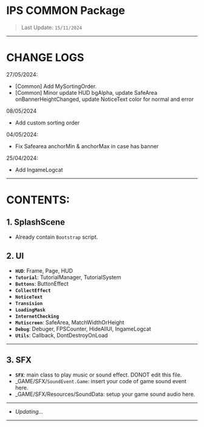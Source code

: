 # IPS COMMON Package
> Last Update: `15/11/2024`
------------------------
# CHANGE LOGS

27/05/2024:
- [Common] Add MySortingOrder.
- [Common] Minor update HUD bgAlpha, update SafeArea onBannerHeightChanged, update NoticeText color for normal and error

08/05/2024
- Add custom sorting order

04/05/2024:
- Fix Safearea anchorMin & anchorMax in case has banner

25/04/2024:
- Add IngameLogcat
------------------------
# CONTENTS:

## 1. SplashScene

- Already contain `Bootstrap` script.

## 2. UI
- **`HUD`**: Frame, Page, HUD
- **`Tutorial`**: TutorialManager, TutorialSystem
- **`Buttons`**: ButtonEffect
- **`CollectEffect`**
- **`NoticeText`**
- **`Transision`**
- **`LoadingMask`**
- **`InternetChecking`**
- **`Mutiscreen`**: SafeArea, MatchWidthOrHeight 
- **`Debug`**: Debuger, FPSCounter, HideAllUI, IngameLogcat
- **`Utils`**: Callback, DontDestroyOnLoad
------------------------

## 3. SFX
- **`SFX`**: main class to play music or sound effect. DONOT edit this file.
- _GAME/SFX/`SoundEvent.Game`: insert your code of game sound event here.
- _GAME/SFX/Resources/SoundData: setup your game sound audio here.

-----------------------

- *Updating...*
----------------------------
